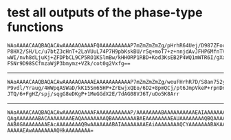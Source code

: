 # test all outputs of the phase-type functions

    WAoAAAACAAQBAQACAwAAAAAOAAAAFQAAAAAAAAAAP7mZmZmZmZg/pHrhR64Uej/D987ZFocq
    P8HX2/SH/Lc/u7btZ3cHnT+2LaVUuL74P7H9pbKskBU/rSq+moT7+z+nnjdAvJFHP6MfnTVM
    wWI/nvh8dLjuKj+ZFDPbCL9CP5RO1KSlmBw/kHHORP1RBD+Kod3KsEB2P4WQ1mWTR6I/gXaO
    FSNr9D98SCfmzaWjP3bmymz+VZk/cot0g2Vxfg==

---

    WAoAAAACAAQBAQACAwAAAAAOAAAAEAAAAAAAAAAAP7mZmZmZmZg/weuFHrhR7D/S8an752yM
    P9vdl/Yraug/4WWpqASWaD/kK15Sm65HP+ZrEwjxQEo/6D2+8pmQCj/pt6JmpVkeP+rpnDn6
    JTQ/6+FgHZ/spj/sqgG8eDKgP+1MeGGdX2E/7dAG08VJ6T/uOo5K8Arr

---

    WAoAAAACAAQBAQACAwAAAAAOAAAAFAAAAAAAAAAAP/AAAAAAAABAAAAAAAAAAEAIAAAAAAAA
    QAgAAAAAAABACAAAAAAAAEAQAAAAAAAAQBAAAAAAAABAEAAAAAAAAEAUAAAAAAAAQBQAAAAA
    AABAGAAAAAAAAEAcAAAAAAAAQBwAAAAAAABAIAAAAAAAAEAiAAAAAAAAQCYAAAAAAABAKAAA
    AAAAAEAwAAAAAAAAQHkAAAAAAAA=

